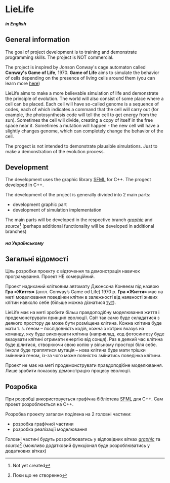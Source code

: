 # LieLife

##### in English
## General information

The goal of project development is to training and demonstrate programming skills. The project is NOT commercial.

The project is inspired by Jonson Conway's cage automaton called **Conway's Game of Life**, 1970.
**Game of Life** aims to simulate the behavior of cells depending on the presence of living cells around them (you can learn more [here](https://en.wikipedia.org/wiki/Conway%27s_Game_of_Life))

LieLife aims to make a more believable simulation of life and demonstrate the principle of evolution.
The world will also consist of some place where a cell can be placed.
Each cell will have so-called genome is a sequence of codes, each of which indicates a command that the cell will carry out
(for example, the photosynthesis code will tell the cell to get energy from the sun).
Sometimes the cell will divide, creating a copy of itself in the free space near it.
Sometimes a mutation will happen - the new cell will have a slightly changes genome, which can completely change the behavior of the cell.

The progect is not intended to demonstrate plausible simulations. Just to make a demonstration of the evolution process.


## Development

The development uses the graphic library [SFML](https://www.sfml-dev.org/index.php) for C++. The progect developed in C++.

The development of the project is generally divided into 2 main parts:
- development graphic part
- development of simulation implementation

The main parts will be developed in the respective branch [*graphic*](https://github.com/TheWanderingWind/LieLife/tree/graphic) and *source*[^1] (perhaps additional functionality will be developed in additional branches) 

##### на Українському
## Загальні відомості

Ціль розробки проекту є відточення та демонстрація навичок програмування. Проект НЕ комерційний.

Проект надиханий клітковим автомату Джонсона Конвеєм під назвою **Гра «Життя»** (англ. Conway’s Game od Life) 1970 р.
**Гра «Життя»** має на меті моделювання поведінки клітин в залежності від наявності живих клітин навколо себе (більше можна дізнатися [тут](https://uk.wikipedia.org/wiki/Життя_(гра))).

LieLife має на меті зробити більш правдоподібну моделювання життя і продемонструвати принцип еволюції.
Світ так само буде складатися з деякого простору де може бути розміщена клітина.
Кожна клітина буде мати т. з. геном – послідовність кодів, кожна з котрих вказує на команду, яку буде виконувати клітина
(наприклад, код фотосинтезу буде вказувати клітині отримати енергію від сонця).
Раз в деякий час клітина буде ділитися, створюючи свою копію у вільному просторі біля себе.
Інколи буде траплятися мутація – нова клітина буде мати трішки змінений геном, із-за чого може повністю змінитись поведінка клітини.

Проект не має на меті продемонструвати правдоподібне моделювання. Лише зробити показову демонстрацію процесу еволюції.


## Розробка
При розробці використовується графічна бібліотека [SFML](https://www.sfml-dev.org/index.php) для C++. Сам проект розроблюється на C++.

Розробка проекту загалом поділена на 2 головні частики:
- розробка графічної частини 
- розробка реалізації моделювання

Головні частині будуть розроблюватись у відповідних вітках [*graphic*](https://github.com/TheWanderingWind/LieLife/tree/graphic) та *source*[^2] (можливо додатковий функціонал буде розроблюватись у додаткових вітках)


[^1]: Not yet created
[^2]: Поки що не створенно 
